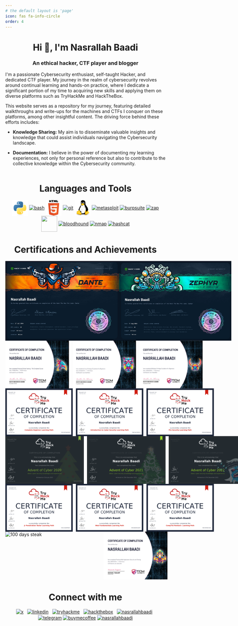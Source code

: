 ```yaml
---
# the default layout is 'page'
icon: fas fa-info-circle
order: 4
---
```


<h1 align="center">Hi 👋, I'm Nasrallah Baadi</h1>
<h3 align="center">An ethical hacker, CTF player and blogger</h3>

I'm a passionate Cybersecurity enthusiast, self-taught Hacker, and dedicated CTF player. My journey in the realm of cybersecurity revolves around continual learning and hands-on practice, where I dedicate a significant portion of my time to acquiring new skills and applying them on diverse platforms such as TryHackMe and HackTheBox.

This website serves as a repository for my journey, featuring detailed walkthroughs and write-ups for the machines and CTFs I conquer on these platforms, among other insightful content. The driving force behind these efforts includes:

- **Knowledge Sharing:** My aim is to disseminate valuable insights and knowledge that could assist individuals navigating the Cybersecurity landscape.

- **Documentation:** I believe in the power of documenting my learning experiences, not only for personal reference but also to contribute to the collective knowledge within the Cybersecurity community.

<div style="text-align: center; display: flex; justify-content: center; align-items: center;">
    <div style="display: inline-block; margin: 0 20px; vertical-align: middle;">
        <script src="https://www.hackthebox.eu/badge/565048"></script>
    </div>
    <div style="display: inline-block; margin: 0 20px; vertical-align: middle;">
        <script src="https://tryhackme.com/badge/367641"></script>
    </div>

</div>
<h1 align="center">Languages and Tools</h1>
<p align="center">
<a href="https://www.python.org" target="blank"><img align="center" src="https://raw.githubusercontent.com/devicons/devicon/master/icons/python/python-original.svg" alt="python" width="50" height="50" /></a>
<a href="https://www.gnu.org/software/bash/" target="blank"><img align="center" src="https://icon-library.com/images/bash-icon/bash-icon-6.jpg" alt="bash" width="50" height="50" /></a>
<a href="https://www.w3.org/html/" target="blank"><img align="center" src="https://raw.githubusercontent.com/devicons/devicon/master/icons/html5/html5-original-wordmark.svg" alt="html5" width="50" height="50" /></a>
<a href="https://git-scm.com/" target="_blank" rel="noreferrer"><img align="center" src="https://www.vectorlogo.zone/logos/git-scm/git-scm-icon.svg" alt="git" width="50" height="50" /></a>
<a href="https://www.linux.org/" target="_blank" rel="noreferrer"><img align="center" src="https://raw.githubusercontent.com/devicons/devicon/master/icons/linux/linux-original.svg" alt="linux" width="50" height="50" /></a>
<a href="https://www.metasploit.com" target="_blank" rel="noreferrer"><img align="center" src="https://wazuh.com/uploads/2020/06/metasploit-post-icon.png" alt="metasploit" width="50" height="50" /></a>
<a href="https://portswigger.net/burp" target="_blank" rel="noreferrer"><img align="center" src="https://avatars.githubusercontent.com/u/13749115?s=200&v=4" alt="burpsuite" width="50" height="50" /></a>
<a href="https://www.zaproxy.org/" target="_blank" rel="noreferrer"><img align="center" src="https://avatars.githubusercontent.com/u/6716868?s=48&v=4" alt="zap" width="50" height="50" /></a>
<a href="https://www.wireshark.org/" target="_blank" rel="noreferrer"><img align="center" src="https://www.wireshark.org/assets/icons/favicon.ico" alt="" width="50" height="50" /></a>
<a href="https://github.com/BloodHoundAD/BloodHound" target="_blank" rel="noreferrer"><img align="center" src="https://avatars.githubusercontent.com/u/25502277?s=48&v=4" alt="bloodhound" width="50" height="50" /></a>
<a href="https://nmap.org/" target="_blank" rel="noreferrer"><img align="center" src="https://avatars.githubusercontent.com/u/63385?s=48&v=4" alt="nmap" width="50" height="50" /></a>
<a href="https://hashcat.net/hashcat/" target="_blank" rel="noreferrer"><img align="center" src="https://avatars.githubusercontent.com/u/15949799?s=48&v=4" alt="hashcat" width="50" height="50" /></a>
<!--<a href="" target="_blank" rel="noreferrer"><img align="center" src="" alt="" width="50" height="50" /></a>-->

</p>

<h1 align="center">Certifications and Achievements</h1>

<div style="display: flex;">
<img src="/assets/img/certs/dante.png" alt="pentes +" width="500" height="250">
<img src="/assets/img/certs/zephyr.png" alt="pentes +" width="500" height="250">
</div>

<div style="display: flex;">
<img src="/assets/img/certs/peh.png" alt="Practical Ethical Hacking" width="300" height="150" style="margin-right: 10px;">
<img src="/assets/img/certs/lpecert.png" alt="linux privilege escalation" width="300" height="150" style="margin-right: 10px;">
<img src="/assets/img/certs/winprivesc.png" alt="windows privilege escalation" width="300" height="150" style="margin-right: 10px;">
</div>


<div style="display: flex;">
<img src="/assets/img/certs/compbe.png" alt="complete beginner" width="300" height="150" style="margin-right: 10px;">
<img src="/assets/img/certs/intro.png" alt="intro to cybersec" width="300" height="150" style="margin-right: 10px;">
<img src="/assets/img/certs/presec.png" alt="pre security" width="300" height="150">
</div>

<div style="display: flex;">
<img src="/assets/img/certs/aoc20.png" alt="aoc1" width="300" height="150" style="margin-right: 10px;">
<img src="/assets/img/certs/aoc21.png" alt="aoc2" width="300" height="150" style="margin-right: 10px;">
<img src="/assets/img/certs/aoc22.png" alt="aoc3" width="300" height="150">
</div>

<div style="display: flex;">
<img src="/assets/img/certs/jrpentester.png" alt="jr pentester" width="300" height="150" style="margin-right: 10px;">
<img src="/assets/img/certs/webfun.png" alt="web fundamentals" width="300" height="150" style="margin-right: 10px;">
<img src="/assets/img/certs/pentest.png" alt="pentes +" width="300" height="150">
</div>

<div style="display: flex;">
<img src="https://assets.tryhackme.com/room-badges/3e7a5561b259548fb40549e1c9efae15.png" alt="100 days steak" width="300" height="150" style="margin-right: 10px;">
<img src="/assets/img/certs/pwst.png" alt="pentes +" width="300" height="150">
</div>

<h1 align="center">Connect with me</h1>
<p align="center">
<a href="https://twitter.com/nasrallahbaadi" target="blank"><img align="center" src="https://raw.githubusercontent.com/rahuldkjain/github-profile-readme-generator/master/src/images/icons/Social/twitter.svg" alt="x" height="50" width="50" /></a>
&nbsp; <a href="https://linkedin.com/in/nasrallahbaadi" target="blank"><img align="center" src="https://raw.githubusercontent.com/rahuldkjain/github-profile-readme-generator/master/src/images/icons/Social/linked-in-alt.svg" alt="linkedin" height="50" width="50" /></a>
&nbsp; <a href="https://tryhackme.com/p/Nasrallah" target="blank"><img align="center" src="https://authenticator.2stable.com/assets/img/2fa-services/Icons/tryhackme.com.svg" alt="tryhackme" height="50" width="50" /></a>
&nbsp; <a href="https://app.hackthebox.com/profile/565048" target="blank"><img align="center" src="https://app.hackthebox.com/images/HTB-favicon/favicon.ico" alt="hackthebox" height="50" width="50" /></a>
&nbsp; <a href="https://discord.com/users/653193083919532038" target="blank"><img align="center" src="https://static-00.iconduck.com/assets.00/discord-icon-2048x2048-o5mluhz2.png" alt="nasrallahbaadi" height="50" width="50" /></a>
&nbsp; <a href="https://t.me/Sirius1337" target="blank"><img align="center" src="https://upload.wikimedia.org/wikipedia/commons/thumb/8/82/Telegram_logo.svg/2048px-Telegram_logo.svg.png" alt="telegram" height="50" width="50" /></a>
<a href="https://www.buymeacoffee.com/nasrallah" target="_blank" rel="noreferrer"><img align="center" src="https://www.buymeacoffee.com/favicon.ico" alt="buymecoffee" width="50" height="50" /></a>
<a href="#" onclick="javascript:location.href='mailto:' + ['baadinasrallah', 'protonmail.com'].join('@')" target="blank"><img align="center" src="https://purepng.com/public/uploads/large/purepng.com-mail-iconsymbolsiconsapple-iosiosios-8-iconsios-8-721522596075clftr.png" alt="nasrallahbaadi" height="50" width="50" /></a>
</p>
